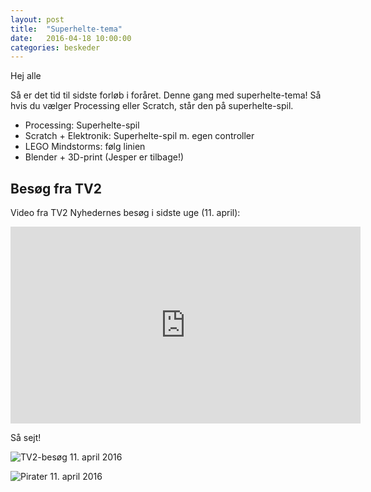```yaml
---
layout: post
title:  "Superhelte-tema"
date:   2016-04-18 10:00:00
categories: beskeder
---
```


Hej alle

Så er det tid til sidste forløb i foråret. Denne gang med
superhelte-tema! Så hvis du vælger Processing eller Scratch, står den
på superhelte-spil.

 * Processing: Superhelte-spil
 * Scratch + Elektronik: Superhelte-spil m. egen controller
 * LEGO Mindstorms: følg linien
 * Blender + 3D-print (Jesper er tilbage!)

Besøg fra TV2
--------------
Video fra TV2 Nyhedernes besøg i sidste uge (11. april):
<iframe width="560" height="315"
src="https://www.youtube.com/embed/X2hSeKwlU9Q" frameborder="0"
allowfullscreen></iframe>

Så sejt!

![TV2-besøg 11. april 2016](/images/20160411-tv2besoeg.jpg)

![Pirater 11. april 2016](/images/IMG_0398.jpg)


